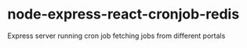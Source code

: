 # node-express-react-cronjob-redis
Express server running cron job fetching jobs from different portals
